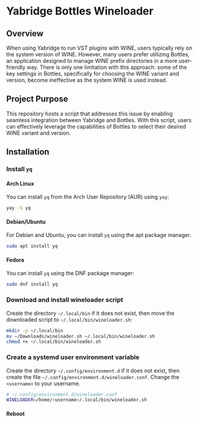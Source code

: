 # Yabridge Bottles Wineloader

## Overview

When using Yabridge to run VST plugins with WINE, users typically rely on the system version of WINE.
However, many users prefer utilizing Bottles, an application designed to manage WINE prefix directories in a more user-friendly way.
There is only one limitation with this approach: some of the key settings in Bottles, specifically for choosing the WINE variant and version, become ineffective as the system WINE is used instead.

## Project Purpose

This repository hosts a script that addresses this issue by enabling seamless integration between Yabridge and Bottles.
With this script, users can effectively leverage the capabilities of Bottles to select their desired WINE variant and version.

## Installation

### Install `yq`

#### Arch Linux
You can install `yq` from the Arch User Repository (AUR) using `yay`:

```bash
yay -S yq
```

#### Debian/Ubuntu
For Debian and Ubuntu, you can install `yq` using the apt package manager.
```bash
sudo apt install yq
```

#### Fedora
You can install `yq` using the DNF package manager:

```bash
sudo dnf install yq
```

### Download and install wineloader script
Create the directory ``~/.local/bin`` if it does not exist, then move the downloaded script to ``~/.local/bin/wineloader.sh``:

```bash
mkdir -p ~/.local/bin
mv ~/Downloads/wineloader.sh ~/.local/bin/wineloader.sh
chmod +x ~/.local/bin/wineloader.sh
```

### Create a systemd user environment variable
Create the directory ``~/.config/environment.d`` if it does not exist, then create the file ``~/.config/environment.d/wineloader.conf``.
Change the ``<username>`` to your username.

```bash
# ~/.config/environment.d/wineloader.conf
WINELOADER=/home/<username>/.local/bin/wineloader.sh
```

#### Reboot

